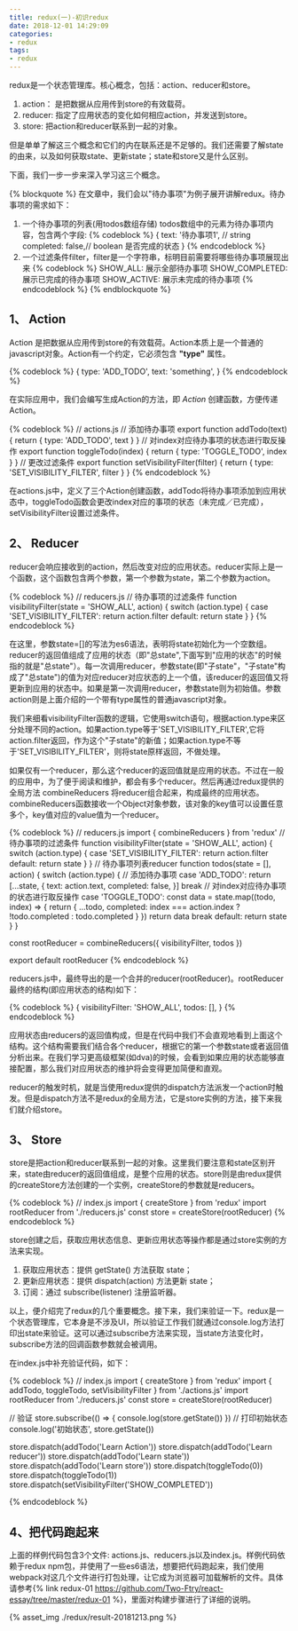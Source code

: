 ```yaml
---
title: redux(一)-初识redux
date: 2018-12-01 14:29:09
categories: 
- redux
tags: 
- redux
---
```


redux是一个状态管理库。核心概念，包括：action、reducer和store。

1. action： 是把数据从应用传到store的有效载荷。
2. reducer: 指定了应用状态的变化如何相应action，并发送到store。
3. store: 把action和reducer联系到一起的对象。

但是单单了解这三个概念和它们的内在联系还是不足够的。我们还需要了解state的由来，以及如何获取state、更新state；state和store又是什么区别。

下面，我们一步一步来深入学习这三个概念。

{% blockquote %}
在文章中，我们会以"待办事项"为例子展开讲解redux。待办事项的需求如下：
1. 一个待办事项的列表(用todos数组存储)
   todos数组中的元素为待办事项内容，包含两个字段:
   {% codeblock %}
   {
       text: '待办事项1', // string
       completed: false,// boolean 是否完成的状态
   }
   {% endcodeblock %}
2. 一个过滤条件filter，filter是一个字符串，标明目前需要将哪些待办事项展现出来
   {% codeblock %}
    SHOW_ALL: 展示全部待办事项
    SHOW_COMPLETED: 展示已完成的待办事项
    SHOW_ACTIVE: 展示未完成的待办事项
   {% endcodeblock %}
{% endblockquote %}

## 1、 Action

Action 是把数据从应用传到store的有效载荷。Action本质上是一个普通的javascript对象。Action有一个约定，它必须包含 **"type"** 属性。

{% codeblock %}
{
    type: 'ADD_TODO',
    text: 'something',
}
{% endcodeblock %}

在实际应用中，我们会编写生成Action的方法，即 *Action* 创建函数，方便传递Action。

{% codeblock %}
// actions.js
// 添加待办事项
export function addTodo(text) {
  return { type: 'ADD_TODO', text }
}
// 对index对应待办事项的状态进行取反操作
export function toggleTodo(index) {
  return { type: 'TOGGLE_TODO', index }
}
// 更改过滤条件
export function setVisibilityFilter(filter) {
  return { type: 'SET_VISIBILITY_FILTER', filter }
}
{% endcodeblock %}

在actions.js中，定义了三个Action创建函数，addTodo将待办事项添加到应用状态中，toggleTodo函数会更改index对应的事项的状态（未完成／已完成），setVisibilityFilter设置过滤条件。

## 2、 Reducer

reducer会响应接收到的action，然后改变对应的应用状态。reducer实际上是一个函数，这个函数包含两个参数，第一个参数为state，第二个参数为action。

{% codeblock %}
// reducers.js
// 待办事项的过滤条件
function visibilityFilter(state = 'SHOW_ALL', action) {
  switch (action.type) {
    case 'SET_VISIBILITY_FILTER':
      return action.filter
    default:
      return state
  }
}
{% endcodeblock %}

在这里，参数state=[]的写法为es6语法，表明将state初始化为一个空数组。reducer的返回值组成了应用的状态（即"总state",下面写到"应用的状态"的时候指的就是"总state"）。每一次调用reducer，参数state(即"子state"，"子state"构成了"总state")的值为对应reducer对应状态的上一个值，该reducer的返回值又将更新到应用的状态中。如果是第一次调用reducer，参数state则为初始值。参数action则是上面介绍的一个带有type属性的普通javascript对象。

我们来细看visibilityFilter函数的逻辑，它使用switch语句，根据action.type来区分处理不同的action。如果action.type等于'SET_VISIBILITY_FILTER',它将action.filter返回，作为这个"子state"的新值；如果action.type不等于'SET_VISIBILITY_FILTER'，则将state原样返回，不做处理。

如果仅有一个reducer，那么这个reducer的返回值就是应用的状态。不过在一般的应用中，为了便于阅读和维护，都会有多个reducer。然后再通过redux提供的全局方法 combineReducers 将reducer组合起来，构成最终的应用状态。combineReducers函数接收一个Object对象参数，该对象的key值可以设置任意多个，key值对应的value值为一个reducer。

{% codeblock %}
// reducers.js
import { combineReducers } from 'redux'
// 待办事项的过滤条件
function visibilityFilter(state = 'SHOW_ALL', action) {
    switch (action.type) {
      case 'SET_VISIBILITY_FILTER':
        return action.filter
      default:
        return state
    }
  }
  // 待办事项列表reducer
  function todos(state = [], action) {
      switch (action.type) {
          // 添加待办事项
          case 'ADD_TODO':
              return [...state, {
                  text: action.text,
                  completed: false,
              }]
          break
          // 对index对应待办事项的状态进行取反操作
          case 'TOGGLE_TODO':
              const data = state.map((todo, index) => {
                  return {
                      ...todo,
                      completed: index === action.index ? !todo.completed : todo.completed
                  }
              })
              return data
          break
          default:
              return state
      }
  }
  
  const rootReducer = combineReducers({
      visibilityFilter,
      todos
  })
  
  export default rootReducer
{% endcodeblock %}

reducers.js中，最终导出的是一个合并的reducer(rootReducer)。rootReducer最终的结构(即应用状态的结构)如下：

{% codeblock %}
{
    visibilityFilter: 'SHOW_ALL',
    todos: [],
}
{% endcodeblock %}

应用状态由reducers的返回值构成，但是在代码中我们不会直观地看到上面这个结构。这个结构需要我们结合各个reducer，根据它的第一个参数state或者返回值分析出来。在我们学习更高级框架(如dva)的时候，会看到如果应用的状态能够直接配置，那么我们对应用状态的维护将会变得更加简便和直观。

reducer的触发时机，就是当使用redux提供的dispatch方法派发一个action时触发。但是dispatch方法不是redux的全局方法，它是store实例的方法，接下来我们就介绍store。

## 3、 Store

store是把action和reducer联系到一起的对象。这里我们要注意和state区别开来，state由reducer的返回值组成，是整个应用的状态。store则是由redux提供的createStore方法创建的一个实例，createStore的参数就是reducers。

{% codeblock %}
// index.js
import { createStore } from 'redux'
import rootReducer from './reducers.js'
const store = createStore(rootReducer)
{% endcodeblock %}

store创建之后，获取应用状态信息、更新应用状态等操作都是通过store实例的方法来实现。

1. 获取应用状态：提供 getState() 方法获取 state；
2. 更新应用状态：提供 dispatch(action) 方法更新 state；
3. 订阅：通过 subscribe(listener) 注册监听器。

以上，便介绍完了redux的几个重要概念。接下来，我们来验证一下。redux是一个状态管理库，它本身是不涉及UI，所以验证工作我们就通过console.log方法打印出state来验证。这可以通过subscribe方法来实现，当state方法变化时，subscribe方法的回调函数参数就会被调用。

在index.js中补充验证代码，如下：

{% codeblock %}
// index.js
import { createStore } from 'redux'
import { addTodo, toggleTodo, setVisibilityFilter } from './actions.js'
import rootReducer from './reducers.js'
const store = createStore(rootReducer)

// 验证
store.subscribe(() => {
    console.log(store.getState())
})
// 打印初始状态
console.log('初始状态', store.getState())

store.dispatch(addTodo('Learn Action'))
store.dispatch(addTodo('Learn reducer'))
store.dispatch(addTodo('Learn state'))
store.dispatch(addTodo('Learn store'))
store.dispatch(toggleTodo(0))
store.dispatch(toggleTodo(1))
store.dispatch(setVisibilityFilter('SHOW_COMPLETED'))

{% endcodeblock %}

## 4、把代码跑起来

上面的样例代码包含3个文件: actions.js、reducers.js以及index.js。样例代码依赖于redux npm包，并使用了一些es6语法，想要把代码跑起来，我们使用webpack对这几个文件进行打包处理，让它成为浏览器可加载解析的文件。具体请参考{% link redux-01 https://github.com/Two-Ftry/react-essay/tree/master/redux-01 %}，里面对构建步骤进行了详细的说明。


{% asset_img ./redux/result-20181213.png %}